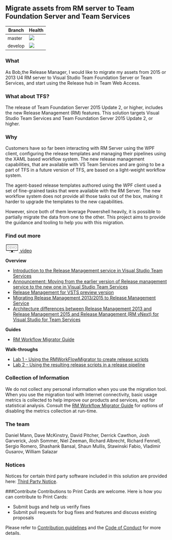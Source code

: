 ## Migrate assets from RM server to Team Foundation Server and Team Services ##

|Branch|Health|
|------|------|
|master|![](https://almrangers.visualstudio.com/DefaultCollection/_apis/public/build/definitions/7f3cfb9a-d1cb-4e66-9d36-1af87b906fe9/83/badge)|
|develop|![](https://almrangers.visualstudio.com/DefaultCollection/_apis/public/build/definitions/7f3cfb9a-d1cb-4e66-9d36-1af87b906fe9/85/badge)|



### What ###
As Bob,the Release Manager, I would like to migrate my assets from 2015 or 2013 U4 RM server to Visual Studio Team Foundation Server or Team Services, and start using the Release hub in Team Web Access. 

### What about TFS? ###

The release of Team Foundation Server 2015 Update 2, or higher, includes the new Release Management (RM) features. This solution targets Visual Studio Team Services and Team Foundation Server 2015 Update 2, or higher.

### Why ###
Customers have so far been interacting with RM Server using the WPF client, configuring the release templates and managing their pipelines using the XAML based workflow system. The new release management capabilities, that are available with VS Team Services and are going to be a part of TFS in a future version of TFS, are based on a light-weight workflow system.

The agent-based release templates authored using the WPF client used a set of fine-grained tasks that were available with the RM Server. The new workflow system does not provide all those tasks out of the box, making it harder to upgrade the templates to the new capabilities.

However, since both of them leverage Powershell heavily, it is possible to partially migrate the data from one to the other. This project aims to provide the guidance and tooling to help you with this migration.

### Find out more ###

[![](./doc/Images/demo.png) video](https://channel9.msdn.com/Series/Visual-Studio-ALM-Rangers-Demos/Project-Demo-Migration-of-RM-assets-from-RM-server-to-TFS)

**Overview**

- [Introduction to the Release Management service in Visual Studio Team Services](doc/Intro-to-Release-Managment-VisualStudioTeamServices.md)
- [Announcement: Moving from the earlier version of Release management service to the new one in Visual Studio Team Services](http://blogs.msdn.com/b/visualstudioalm/archive/2015/11/19/moving-from-the-earlier-version-of-release-management-service-to-the-new-one-in-visual-studio-team-services.aspx)
- [Release Management for VSTS preview version](https://msdn.microsoft.com/Library/vs/alm/Release/overview-rmpreview)
- [Migrating Release Management 2013/2015 to Release Management Service](http://incyclesoftware.com/2015/11/migrating-release-management-20132015-to-release-management-service/)
- [Architecture differences between Release Management 2013 and Release Management 2015 and Release Management (RM vNext) for Visual Studio for Team Services](doc/RMArchitecture-comparison-between-RM2013-2015-and-RMvNext-for-VSTS.md)

**Guides**

- [RM Workflow Migrator Guide](doc/RM-Workflow-Migrator-Guide.md)

**Walk-throughs**

- [Lab 1 - Using the RMWorkFlowMigrator to create release scripts](doc/Lab-1-Using-the-RMWorkFlowMigrator-to-create-release-scripts.md)
- [Lab 2 - Using the resulting release scripts in a release pipeline](doc/Lab-2-Using-the-resulting-release-scripts-in-a-release-pipeline.md)

### Collection of Information ###

We do not collect any personal information when you use the migration tool. When you use the migration tool with Internet connectivity, basic usage metrics is collected to help improve our products and services, and for statistical analysis. Consult the [RM Workflow Migrator Guide](doc/RM-Workflow-Migrator-Guide.md) for options of disabling the metrics collection at run-time.

### The team ###
Daniel Mann, Dave McKinstry, David Pitcher, Derrick Cawthon, Josh Garverick, Josh Sommer, Niel Zeeman, Richard Albrecht, Richard Fennell, Sergio Romero, Shashank Bansal, Shaun Mullis, Stawinski Fabio, Vladimir Gusarov, William Salazar

### Notices ###
Notices for certain third party software included in this solution are provided here: [Third Party Notice](ThirdPartyNotices.txt).

###Contribute
Contributions to Print Cards are welcome. Here is how you can contribute to Print Cards:  

- Submit bugs and help us verify fixes  
- Submit pull requests for bug fixes and features and discuss existing proposals   

Please refer to [Contribution guidelines](.github/CONTRIBUTING.md) and the [Code of Conduct](.github/COC.md) for more details.